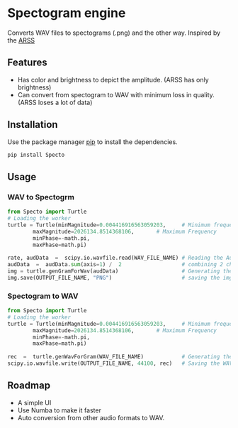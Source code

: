 
# Spectogram engine
Converts WAV files to spectograms (.png) and the other way.
Inspired by the [ARSS ](http://arss.sourceforge.net/) 
## Features
* Has color and brightness to depict the amplitude. (ARSS has only brightness)
* Can convert from spectogram to WAV with minimum loss in quality. (ARSS loses a lot of data)

## Installation
Use the package manager [pip](https://pip.pypa.io/en/stable/) to install the dependencies.
```bash
pip install Specto
```
## Usage
### WAV to Spectogrm
```python
from Specto import Turtle
# Loading the worker
turtle = Turtle(minMagnitude=0.004416916563059203,     # Minimum frequency
		maxMagnitude=2026134.8514368106,       # Maximum Frequency
		minPhase=-math.pi,
		maxPhase=math.pi)
				
rate, audData  =  scipy.io.wavfile.read(WAV_FILE_NAME) # Reading the Audio file
audData  =  audData.sum(axis=1) /  2                   # combining 2 channels to one
img = turtle.genGramForWav(audData)                    # Generating the img
img.save(OUTPUT_FILE_NAME, "PNG")                      # saving the img
```


### Spectogram to WAV
```python
from Specto import Turtle
# Loading the worker
turtle = Turtle(minMagnitude=0.004416916563059203,     # Minimum frequency
		maxMagnitude=2026134.8514368106,       # Maximum Frequency
		minPhase=-math.pi,
		maxPhase=math.pi)
				
rec  =  turtle.genWavForGram(WAV_FILE_NAME)            # Generating the WAV
scipy.io.wavfile.write(OUTPUT_FILE_NAME, 44100, rec)   # Saving the WAV file 
```


## Roadmap
*  A simple UI
* Use Numba to make it faster
* Auto conversion from other audio formats to WAV.
